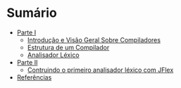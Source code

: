 # Sumário

* [Parte I](part1/README.md)
  * [Introdução e Visão Geral Sobre Compiladores](part1/introduction-and-overview-about-compilers.md)
  * [Estrutura de um Compilador](part1/structure-of-a-compiler.md)
  * [Analisador Léxico](part1/lexical-analysis.md)
  <!---
  * [Analisador Sintático](part1/syntax-analysis.md)
  * [Gramáticas Livres de Contexto](part1/context-free-grammars.md)
  -->
* [Parte II](part2/README.md)
  * [Contruindo o primeiro analisador léxico com JFlex](part2/building-the-first-lexical-analyzer-with-JFlex.md)
  <!---
  * [Utilizando o JFlex e Java CUP](part2/using-jflex-java-cup.md)
  -->
* [Referências](REFERENCES.md)
